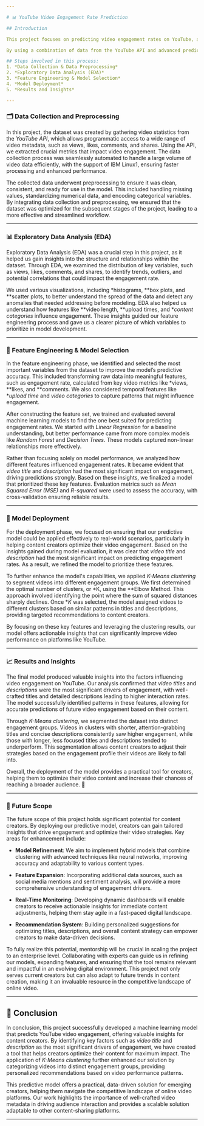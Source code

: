 ```yaml
---

# 📊 YouTube Video Engagement Rate Prediction

## Introduction

This project focuses on predicting video engagement rates on YouTube, a crucial metric for content creators aiming to grow their audience and optimize their performance. With the rise of digital content consumption, it has become increasingly important for creators to understand which factors drive engagement, including views, likes, comments, and shares. Our solution leverages machine learning models to predict engagement based on key video attributes, helping emerging content creators make informed decisions to increase their reach and success on the platform.

By using a combination of data from the YouTube API and advanced predictive models, we aim to provide actionable insights into how *video titles, **descriptions*, and other factors impact engagement rates. Ultimately, the project offers a data-driven approach to enhance content strategy, enabling creators to fine-tune their videos for optimal viewer interaction. 🎥

## Steps involved in this process:
1. *Data Collection & Data Preprocessing*
2. *Exploratory Data Analysis (EDA)*
3. *Feature Engineering & Model Selection*
4. *Model Deployment*
5. *Results and Insights*

---
```


### 🗂 Data Collection and Preprocessing

In this project, the dataset was created by gathering video statistics from the *YouTube API*, which allows programmatic access to a wide range of video metadata, such as views, likes, comments, and shares. Using the API, we extracted crucial metrics that impact video engagement. The data collection process was seamlessly automated to handle a large volume of video data efficiently, with the support of IBM Linux1, ensuring faster processing and enhanced performance.

The collected data underwent preprocessing to ensure it was clean, consistent, and ready for use in the model. This included handling missing values, standardizing numerical data, and encoding categorical variables. By integrating data collection and preprocessing, we ensured that the dataset was optimized for the subsequent stages of the project, leading to a more effective and streamlined workflow.

---

### 📊 Exploratory Data Analysis (EDA)

Exploratory Data Analysis (EDA) was a crucial step in this project, as it helped us gain insights into the structure and relationships within the dataset. Through EDA, we examined the distribution of key variables, such as views, likes, comments, and shares, to identify trends, outliers, and potential correlations that could impact the engagement rate.

We used various visualizations, including *histograms, **box plots, and **scatter plots, to better understand the spread of the data and detect any anomalies that needed addressing before modeling. EDA also helped us understand how features like **video length, **upload times, and **content categories* influence engagement. These insights guided our feature engineering process and gave us a clearer picture of which variables to prioritize in model development.

---

### 🔧 Feature Engineering & Model Selection

In the feature engineering phase, we identified and selected the most important variables from the dataset to improve the model’s predictive accuracy. This included transforming raw data into meaningful features, such as engagement rate, calculated from key video metrics like *views, **likes, and **comments. We also considered temporal features like **upload time* and *video categories* to capture patterns that might influence engagement.

After constructing the feature set, we trained and evaluated several machine learning models to find the one best suited for predicting engagement rates. We started with *Linear Regression* for a baseline understanding, but better performance came from more complex models like *Random Forest* and *Decision Trees*. These models captured non-linear relationships more effectively.

Rather than focusing solely on model performance, we analyzed how different features influenced engagement rates. It became evident that *video title* and *description* had the most significant impact on engagement, driving predictions strongly. Based on these insights, we finalized a model that prioritized these key features. Evaluation metrics such as *Mean Squared Error (MSE)* and *R-squared* were used to assess the accuracy, with cross-validation ensuring reliable results.

---

### 🚀 Model Deployment

For the deployment phase, we focused on ensuring that our predictive model could be applied effectively to real-world scenarios, particularly in helping content creators optimize their video engagement. Based on the insights gained during model evaluation, it was clear that *video title* and *description* had the most significant impact on predicting engagement rates. As a result, we refined the model to prioritize these features.

To further enhance the model's capabilities, we applied *K-Means clustering* to segment videos into different engagement groups. We first determined the optimal number of clusters, or *K, using the **Elbow Method. This approach involved identifying the point where the sum of squared distances sharply declines. Once **K* was selected, the model assigned videos to different clusters based on similar patterns in titles and descriptions, providing targeted recommendations to content creators.

By focusing on these key features and leveraging the clustering results, our model offers actionable insights that can significantly improve video performance on platforms like YouTube.

---

### 📈 Results and Insights

The final model produced valuable insights into the factors influencing video engagement on YouTube. Our analysis confirmed that *video titles* and *descriptions* were the most significant drivers of engagement, with well-crafted titles and detailed descriptions leading to higher interaction rates. The model successfully identified patterns in these features, allowing for accurate predictions of future video engagement based on their content.

Through *K-Means clustering*, we segmented the dataset into distinct engagement groups. Videos in clusters with shorter, attention-grabbing titles and concise descriptions consistently saw higher engagement, while those with longer, less focused titles and descriptions tended to underperform. This segmentation allows content creators to adjust their strategies based on the engagement profile their videos are likely to fall into.

Overall, the deployment of the model provides a practical tool for creators, helping them to optimize their video content and increase their chances of reaching a broader audience. 🎯

---

### 🔮 Future Scope

The future scope of this project holds significant potential for content creators. By deploying our predictive model, creators can gain tailored insights that drive engagement and optimize their video strategies. Key areas for enhancement include:

- **Model Refinement**: We aim to implement hybrid models that combine clustering with advanced techniques like neural networks, improving accuracy and adaptability to various content types.

- **Feature Expansion**: Incorporating additional data sources, such as social media mentions and sentiment analysis, will provide a more comprehensive understanding of engagement drivers.

- **Real-Time Monitoring**: Developing dynamic dashboards will enable creators to receive actionable insights for immediate content adjustments, helping them stay agile in a fast-paced digital landscape.

- **Recommendation System**: Building personalized suggestions for optimizing titles, descriptions, and overall content strategy can empower creators to make data-driven decisions.

To fully realize this potential, mentorship will be crucial in scaling the project to an enterprise level. Collaborating with experts can guide us in refining our models, expanding features, and ensuring that the tool remains relevant and impactful in an evolving digital environment. This project not only serves current creators but can also adapt to future trends in content creation, making it an invaluable resource in the competitive landscape of online video.

---

## 🏁 Conclusion

In conclusion, this project successfully developed a machine learning model that predicts YouTube video engagement, offering valuable insights for content creators. By identifying key factors such as *video title* and *description* as the most significant drivers of engagement, we have created a tool that helps creators optimize their content for maximum impact. The application of *K-Means clustering* further enhanced our solution by categorizing videos into distinct engagement groups, providing personalized recommendations based on video performance patterns.

This predictive model offers a practical, data-driven solution for emerging creators, helping them navigate the competitive landscape of online video platforms. Our work highlights the importance of well-crafted video metadata in driving audience interaction and provides a scalable solution adaptable to other content-sharing platforms.

---
